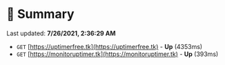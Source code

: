# 📖 Summary
Last updated: **7/26/2021, 2:36:29 AM**

- `GET` [https://uptimerfree.tk](https://uptimerfree.tk) - **Up** (4353ms)
- `GET` [https://monitoruptimer.tk](https://monitoruptimer.tk) - **Up** (393ms)
